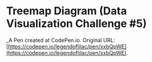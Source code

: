 # Treemap Diagram (Data Visualization Challenge #5)
 _A Pen created at CodePen.io. Original URL: [https://codepen.io/legendoflilac/pen/xxbQpWE](https://codepen.io/legendoflilac/pen/xxbQpWE).

 